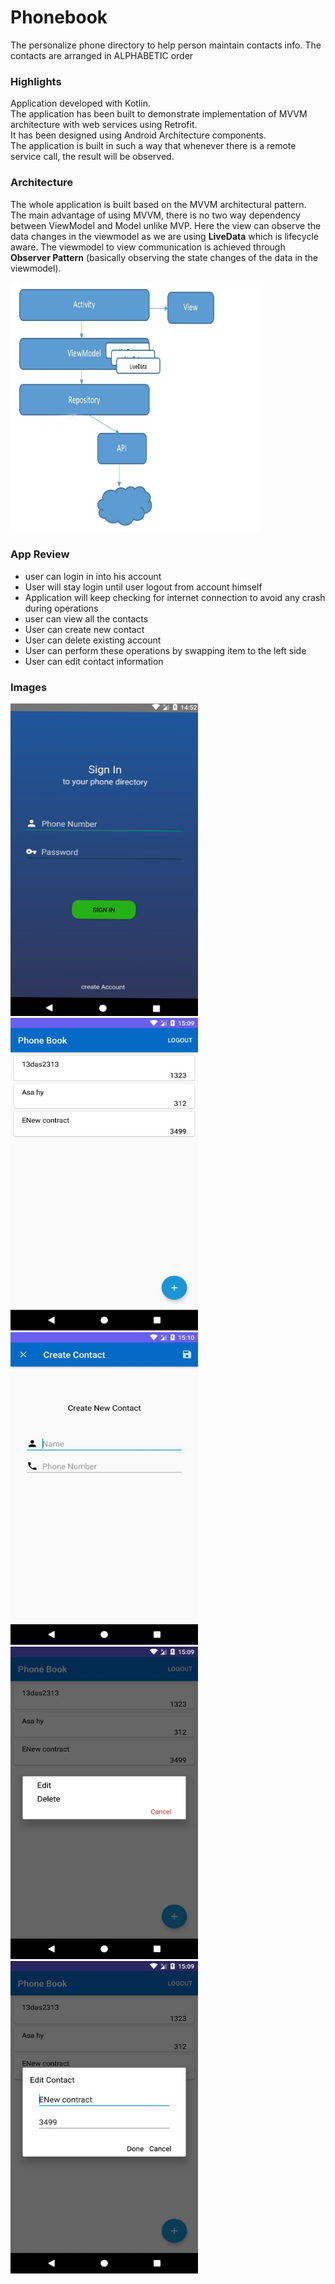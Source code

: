 # Phonebook
The personalize phone directory to help person maintain contacts info.
The contacts are arranged in ALPHABETIC order

<h3>Highlights</h3>
<p>
  Application developed with Kotlin.<br/>
  The application has been built to demonstrate implementation of MVVM architecture with web services using Retrofit. <br/>
  It has been designed using Android Architecture components.<br/>
  The application is built in such a way that whenever there is a remote service call, the result will be observed.
</p>

<h3>Architecture</h3>
<p>The whole application is built based on the MVVM architectural pattern.<br/>
The main advantage of using MVVM, there is no two way dependency between ViewModel and Model unlike MVP. Here the view can observe the data changes in the viewmodel as we are using <b>LiveData</b> which is lifecycle aware. The viewmodel to view communication is achieved through <b>Observer Pattern</b> (basically observing the state changes of the data in the viewmodel).
</p>
<img src="Image.jpg"  width="400" height="400"/>

<h3>App Review</h3>
<ul>
<li>user can login in into his account</li>
<li>User will stay login until user logout from account himself</li>
<li>Application will keep checking for internet connection to avoid any crash during operations</li>
<li>user can view all the contacts</li>
<li>User can create new contact</li>
<li>User can delete existing account</li>
<li>User can perform these operations by swapping item to the left side</li>
<li>User can edit contact information</li>
</ul>


<h3>Images</h3>
<img src="images/signin.png" width="300" height="500"/> <img src="images/main.jpg" width="300" height="500"/>
<img src="images/create.jpg" width="300" height="500"/> <img src="images/menu.jpg" width="300" height="500"/>
<img src="images/edit.jpg" width="300" height="500"/>
